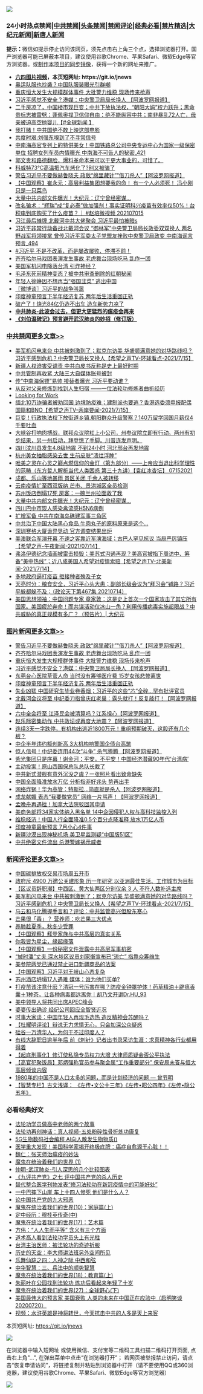 ![](https://raw.githubusercontent.com/fqnews/bnews/master/64photo/fqnews-qr.jpg)

<div id="tt">
<h3>24小时热点禁闻|<a href="#%E4%B8%AD%E5%85%B1%E7%A6%81%E9%97%BB%E6%9B%B4%E5%A4%9A%E6%96%87%E7%AB%A0">中共禁闻</a>|<a href="#%E5%9B%BE%E7%89%87%E6%96%B0%E9%97%BB%E6%9B%B4%E5%A4%9A%E6%96%87%E7%AB%A0">头条禁闻</a>|<a href="#%E6%96%B0%E9%97%BB%E8%AF%84%E8%AE%BA%E6%9B%B4%E5%A4%9A%E6%96%87%E7%AB%A0">禁闻评论|<a href="#%E5%BF%85%E7%9C%8B%E7%BB%8F%E5%85%B8%E5%A5%BD%E6%96%87">经典必看|<a href="/video.md#%E7%A6%81%E7%89%87%E7%B2%BE%E9%80%89">禁片精选</a>|<a href="https://github.com/fqnews/djy/blob/master/gb/nf1351518.md#1">大纪元新闻</a>|<a href="https://github.com/fqnews/ntdtv/blob/master/gb/prog204.md#1">新唐人新闻</a></h3>
<div><b>提示：</b>微信如提示停止访问该网页，须先点击右上角三个点，选择浏览器打开。国产浏览器可能已屏蔽本项目，建议使用谷歌Chrome、苹果Safari、微软Edge等官方浏览器。或<a href="https://github.com/fqnews/bnews/blob/master/%E5%88%B6%E4%BD%9Cgit%E7%A6%81%E9%97%BB%E9%95%9C%E5%83%8F.md">制作本项目的同步镜像</a>，获得一个新的网址来推广。</div>
<ul>
<li><b><a href="http://d1.bdrive.tk/64.mp4" target="_blank">六四图片视频</a>，本页短网址: https://git.io/jnews</b></li>
<li><a href="/cnnews/20210715/1587276.md">奥运队服也抄袭？中国队服装曝光引群嘲</a></li>
<li><a href="/topimagenews/20210715/1587536.md">重庆恒大发生大规模群体事件 大批警力维稳 现场传来枪声</a></li>
<li><a href="/topimagenews/20210715/1587502.md">习近平感觉不安全？港媒：中央警卫局局长换人 【阿波罗网报道】</a></li>
<li><a href="/bannedvideo/20210715/1587329.md">二手房凉了，中国楼市现巨变；中共下放执法权，“朝阳大妈”权力跃升；黑命贵标志被雷劈；蓬佩奥捍卫信仰自由：绝不能纵容中共；南非暴乱72人亡，母亲被迫高空抛婴儿【#全球新闻 】</a></li>
<li><a href="/ccpdope/20210715/1587353.md">我打赌！中共国绝不敢上映这部电影</a></li>
<li><a href="/comments/20210715/1587388.md">共度时艰:刘强东嗅到了不寻常信号</a></li>
<li><a href="/comments/20210715/1587421.md">中南海高官专列上的特供美女！中国铁路总公司中央专运中心为国家一级保密单位 招聘女列车员内情曝光 中南海不可告人的秘密_421</a></li>
<li><a href="/bannedvideo/20210715/1587618.md">郭文贵和路德翻脸，爆料革命本来可以干更大事业的，可惜了。</a></li>
<li><a href="/cbnews/20210715/1587282.md">科威特73℃高温把汽车烤化了?别又被骗了</a></li>
<li><a href="/topimagenews/20210715/1587586.md">警告习近平不要做赫鲁晓夫 政敌“绵里藏针”“借刀杀人”【阿波罗网报道】</a></li>
<li><a href="/comments/20210715/1587622.md">【中国观察】崔永元：高层利益集团想要我的命！ 有一个人必须死！ 冯小刚只是一只菜鸟</a></li>
<li><a href="/cbnews/20210715/1587607.md">大量中共内部文件曝光！大纪元：辽宁曾经密谋…</a></li>
<li><a href="/bannedvideo/20210715/1587743.md">改名骗术：“辉瑞”成“复必泰”做加强剂！事实证明科兴疫苗有效率仅50%！台积电到底购买了什么疫苗？｜ #赵培微视频 202107015</a></li>
<li><a href="/bannedvideo/20210715/1587664.md">习江最后摊牌 北戴河中共大佬聚会 习近平最怕被暗s</a></li>
<li><a href="/comments/20210715/1587501.md">习近平非常行动备战北戴河会议 “御林军”中央警卫局局长政委双双换人 两名野战军将领接掌 曾传习近平军委太子党盟友挫败中央警卫局政变 中南海谣言预言_494</a></li>
<li><a href="/bannedvideo/20210715/1587315.md">#习近平 不是不改革，而是屡改屡败、停滞不前！</a></li>
<li><a href="/topimagenews/20210715/1587554.md">齐齐哈尔马戏团表演发生事故 老虎舞台现场吃马 乱作一团</a></li>
<li><a href="/worldnews/usa/20210715/1587666.md">美国军机闪电降落台湾 引炸神经？</a></li>
<li><a href="/lifebaike/20210715/1587488.md">毛泽东死前精神变态？被中共审查删除的红朝秘闻</a></li>
<li><a href="/baitai/20210715/1587518.md">年轻人徐峥因不想再当“强国韭菜” 逃出中国</a></li>
<li><a href="/ssgc/20210715/1587472.md">〖微博谈〗习近平的战争叫嚣</a></li>
<li><a href="/topimagenews/20210715/1587248.md">印度神童预言下半年经济复苏 两年后生活重回正轨</a></li>
<li><a href="/finance/20210715/1587402.md">破产了！烧光84亿仍造不出车 造车新势力凉了</a></li>
<li><b><a href="/comments/20200211/1275071.md" target="_blank">中共肺炎-此波会过去，但更大更猛烈的瘟疫会再来</a></b></li>
<li><b><a href="/comments/20200207/1272816.md" target="_blank">《刘伯温碑记》预言避开武汉肺炎的妙招（修订版）</a></b></li>
</ul>
</div>

<div class="catlist">
<h3><a href="/cbnews/" target="_blank">中共禁闻</a><span><a href="/cbnews/" target="_blank" rel="nofollow">更多文章>></a></span></h3>
<ul>
<li><a href="/comments/20210716/1587956.md" target="_blank">美军机闪电来台  中共被刺激到了；默克尔访美 华盛顿满意她的对华路线吗？习近平感到危机？中央警卫局长又换人【希望之声TV-环球看点-2021/7/15】</a></li>
<li><a href="/cbnews/20210715/1587909.md" target="_blank">新疆人权迫害受谴责 中共白皮书反称是史上最好时期</a></li>
<li><a href="/cbnews/20210715/1587878.md" target="_blank">中共管制再收紧 大陆三大自媒体账号被封</a></li>
<li><a href="/cbnews/20210715/1587870.md" target="_blank">传“中南海保镖”易帅 接替者曝光 习近平要动谁？</a></li>
<li><a href="/cbnews/20210715/1587829.md" target="_blank">从反对父亲修炼到找到人生归宿 ——一位法轮功修炼者曲折经历</a></li>
<li><a href="/cbnews/20210715/1587427.md" target="_blank">Looking for Work</a></li>
<li><a href="/comments/20210715/1587800.md" target="_blank">缅北10万诈骗者被劝回国 边境防疫难；建制派也要逃？香港选委须申报配偶国籍和BNO【希望之声TV-两岸要闻-2021/7/15】</a></li>
<li><a href="/cbnews/20210715/1587788.md" target="_blank">巨变！行政执法权下放街道乡镇,朝阳群众升级警察？140万留学回国月薪仅4千要吐血</a></li>
<li><a href="/comments/20210715/1587772.md" target="_blank">大峡谷打响肉搏战，联邦众议院杠上小公司，州参议院立即有行动。两州有初步结果，另一州启动，拜登慌了手脚。川普连发声明。</a></li>
<li><a href="/cbnews/20210715/1587758.md" target="_blank">四川汶川县发生4.8级地震 不到24小时 河北邢台再发地震</a></li>
<li><a href="/cbnews/20210715/1587732.md" target="_blank">杭州美女抽脂感染去世 生前皮肤“溃烂浮肿”</a></li>
<li><a href="/comments/20210715/1587724.md" target="_blank">唯美之灵在心灵之巅点燃信仰的金灯（第九部分）——上帝应当退出科学理性的范畴（东方哲人解析当代人类困惑  第三十九讲）【袁红冰杏坛】 07152021</a></li>
<li><a href="/cbnews/20210715/1587719.md" target="_blank">成都、乐山等地暴雨 景区关闭 千余人被转移</a></li>
<li><a href="/cbnews/20210715/1587673.md" target="_blank">云南疫情扩至西双版纳 芒市、景洪城区全员检测</a></li>
<li><a href="/cbnews/20210715/1587632.md" target="_blank">苏州饭店倒塌17死 房客：一碗兰州拉面救了我</a></li>
<li><a href="/cbnews/20210715/1587607.md" target="_blank">大量中共内部文件曝光！大纪元：辽宁曾经密谋…</a></li>
<li><a href="/cbnews/20210715/1587555.md" target="_blank">四川巴中市现人感染禽流感H5N6病例</a></li>
<li><a href="/cbnews/20210715/1587548.md" target="_blank">扩增军备 中共在南海岛礁建军事三角区</a></li>
<li><a href="/cbnews/20210715/1587547.md" target="_blank">中共治下中国大陆黑心食品 牛肉丸子的原料原来是这个&#8230;</a></li>
<li><a href="/cbnews/20210715/1587537.md" target="_blank">深圳赛格大厦诡异晃动 官方调查结果出炉</a></li>
<li><a href="/comments/20210715/1587521.md" target="_blank">美澳联合军演开幕 不速之客靠近军演海域；古巴人罕见抗议 当局严厉镇压【希望之声-午夜新闻-2021/07/14】</a></li>
<li><a href="/comments/20210715/1587475.md" target="_blank">弗洛伊德纪念墙画被雷击损毁；美苏式沟通再现？美高官被指下周访中、筹备“美中热线”；近八成美国人希望对疫情索赔【希望之声TV-北美新闻-2021/7/14】</a></li>
<li><a href="/cbnews/20210715/1587432.md" target="_blank">多地政府逼打疫苗 拒接种者殃及子女</a></li>
<li><a href="/cbnews/20210715/1587401.md" target="_blank">天亮时分：粮食安全，习近平心头大患；副部长级会议为“拜习会”铺路？习近平躲都躲不及；（政论天下第467集 20210714）</a></li>
<li><a href="/cbnews/20210715/1587383.md" target="_blank">美国思想领袖：中国问题专家 章家敦：这是史上首次一个国家攻击了其它所有国家。美国疲於奔命！而共谍活动仅冰山一角？利用传播病毒实施超限战？中共威胁的真正规模有多广？（预告片）| 大纪元</a></li>

</ul>
</div>
<div class="catlist">
<h3><a href="/topimagenews/" target="_blank">图片新闻</a><span><a href="/topimagenews/" target="_blank" rel="nofollow">更多文章>></a></span></h3>
<ul>
<li><a href="/topimagenews/20210715/1587586.md" target="_blank">警告习近平不要做赫鲁晓夫 政敌“绵里藏针”“借刀杀人”【阿波罗网报道】</a></li>
<li><a href="/topimagenews/20210715/1587554.md" target="_blank">齐齐哈尔马戏团表演发生事故 老虎舞台现场吃马 乱作一团</a></li>
<li><a href="/topimagenews/20210715/1587536.md" target="_blank">重庆恒大发生大规模群体事件 大批警力维稳 现场传来枪声</a></li>
<li><a href="/topimagenews/20210715/1587502.md" target="_blank">习近平感觉不安全？港媒：中央警卫局局长换人 【阿波罗网报道】</a></li>
<li><a href="/topimagenews/20210715/1587324.md" target="_blank">东莞台心医院草菅人命 当时没有筹够医疗费 15岁女孩悲惨离世</a></li>
<li><a href="/topimagenews/20210715/1587248.md" target="_blank">印度神童预言下半年经济复苏 两年后生活重回正轨</a></li>
<li><a href="/topimagenews/20210714/1587052.md" target="_blank">失业凶猛 中国研究生毕业卷香烟；习近平的这些“芯”全碎&#8230;罕有批评官员</a></li>
<li><a href="/topimagenews/20210714/1586860.md" target="_blank">北戴河会议将至 中纪委刀指曾庆红老巢：露头就打！反复敲打！【阿波罗网报道】</a></li>
<li><a href="/topimagenews/20210713/1586149.md" target="_blank">六中全会将至 江泽民会被清算吗？江系担心【阿波罗网报道】</a></li>
<li><a href="/topimagenews/20210713/1586069.md" target="_blank">赵乐际密集动作 中共政坛或再度大地震？【阿波罗网报道】</a></li>
<li><a href="/topimagenews/20210713/1586042.md" target="_blank">连续3天一字跌停，有机构出逃近1800万元！重组预期破灭，这股还有几个板？</a></li>
<li><a href="/topimagenews/20210713/1585784.md" target="_blank">中企半年违约额创新高 3大机构响警国企债台高筑</a></li>
<li><a href="/topimagenews/20210712/1585372.md" target="_blank">惊人信号！中纪委连用44次“斗争” 杀气腾腾 【阿波罗网报道】</a></li>
<li><a href="/topimagenews/20210712/1585184.md" target="_blank">紫光集团只是序幕！谢金河：平安，不平安！中国经济潜藏90年代‘台湾病’</a></li>
<li><a href="/topimagenews/20210711/1584916.md" target="_blank">主动投案！原山西国保总队总队长栽了</a></li>
<li><a href="/topimagenews/20210711/1584789.md" target="_blank">中共新式潜舰有意外沉没之虞？一张照片看出致命缺失</a></li>
<li><a href="/topimagenews/20210711/1584605.md" target="_blank">中国全面降准放水万亿 分析指非好兆头 势再出手</a></li>
<li><a href="/topimagenews/20210710/1584331.md" target="_blank">网络炸锅！华为高管：特斯拉…简直就是杀人【阿波罗网报道】</a></li>
<li><a href="/topimagenews/20210710/1584260.md" target="_blank">成龙献媚 表态“我要做党员” 网络一片骂声！【阿波罗网报道】</a></li>
<li><a href="/topimagenews/20210710/1584235.md" target="_blank">孟晚舟再遇挫！加拿大法院驳回其申请</a></li>
<li><a href="/topimagenews/20210710/1584006.md" target="_blank">美商务部将34家实体纳入黑名单 14中企因侵犯人权与高科技监控入列</a></li>
<li><a href="/topimagenews/20210710/1583935.md" target="_blank">维稳经济！中国人行全面降准0.5个百分点降准释 放水1万亿人币</a></li>
<li><a href="/topimagenews/20210709/1583469.md" target="_blank">印度神童最新预言 7月小心4件事</a></li>
<li><a href="/topimagenews/20210709/1583332.md" target="_blank">新疆沙漠出现神秘机场 美卫星监测疑“中国版51区”</a></li>
<li><a href="/topimagenews/20210708/1583017.md" target="_blank">中共绝密文件流出 杀港警嫁祸示威者</a></li>

</ul>
</div>
<div class="catlist">
<h3><a href="/comments/" target="_blank">新闻评论</a><span><a href="/comments/" target="_blank" rel="nofollow">更多文章>></a></span></h3>
<ul>
<li><a href="/comments/20210716/1587977.md" target="_blank">中国碳排放权交易市场周五开市</a></li>
<li><a href="/comments/20210716/1587967.md" target="_blank">政府斥 4900 万邀公关建形象 历一年研究 以亚洲最佳生活、工作城市为目标</a></li>
<li><a href="/comments/20210716/1587966.md" target="_blank">【区议员辞职潮】中西区、黄大仙两区分别仅余 3 人 不符人数补选主席</a></li>
<li><a href="/comments/20210716/1587956.md" target="_blank">美军机闪电来台  中共被刺激到了；默克尔访美 华盛顿满意她的对华路线吗？习近平感到危机？中央警卫局长又换人【希望之声TV-环球看点-2021/7/15】</a></li>
<li><a href="/comments/20210716/1587955.md" target="_blank">马云和马化腾握手言和？评论：中共监管高兴但股东寒心</a></li>
<li><a href="/comments/20210716/1587942.md" target="_blank">芒果很「毒」？ 营养师：吃芒果三大优点</a></li>
<li><a href="/comments/20210716/1587941.md" target="_blank">养肺趁夏季，秋冬少受罪</a></li>
<li><a href="/comments/20210716/1587938.md" target="_blank">【中国观察】拜登家族与中共高层的真实关系</a></li>
<li><a href="/comments/20210716/1587934.md" target="_blank">你我皆为星尘，缘起缘落</a></li>
<li><a href="/comments/20210716/1587930.md" target="_blank">【中国观察】一份秘密文件泄露中共高层军事机密</a></li>
<li><a href="/comments/20210716/1587924.md" target="_blank">“搣时潘”丈夫 深水埗区议员刘家衡宣布已“流亡” 指靠众筹维生</a></li>
<li><a href="/comments/20210715/1587920.md" target="_blank">美参院两党已通过禁止进口新疆商品的法案</a></li>
<li><a href="/comments/20210715/1587915.md" target="_blank">【中国观察】习近平对王岐山心态复杂</a></li>
<li><a href="/comments/20210715/1587910.md" target="_blank">苏州酒店坍塌17人遇难 媒体：谁为他们买单?</a></li>
<li><a href="/comments/20210715/1587864.md" target="_blank">打疫苗该注意什麽？清冠一号厉害在哪？防疫金钟罩护体！药草精油＋辟瘟香囊＋1种茶，让各种病毒都远离你｜胡乃文开讲Dr.HU_93</a></li>
<li><a href="/comments/20210715/1587875.md" target="_blank">美中领导人将共同出席APEC峰会</a></li>
<li><a href="/comments/20210715/1587859.md" target="_blank">婆婆传出确诊 经纪公司回应全智贤近况</a></li>
<li><a href="/comments/20210715/1587858.md" target="_blank">时事大家谈：中国年轻人再现毛选热 造反精神会苏醒吗？</a></li>
<li><a href="/comments/20210715/1587854.md" target="_blank">【杜耀明评论】辩说无力求情无心，只会加深公众疑惑</a></li>
<li><a href="/comments/20210715/1587850.md" target="_blank">硅谷一万清华人，为何干不过印度人？</a></li>
<li><a href="/comments/20210715/1587849.md" target="_blank">有线大辞职日逾半年后 前《刺针》记者出书录采访生涯：求真精神各行业都用得着</a></li>
<li><a href="/comments/20210715/1587848.md" target="_blank">【起底刑事化】修订使私隐专员权力大增 大律师质疑会否公平执法</a></li>
<li><a href="/comments/20210715/1587847.md" target="_blank">【高官犯聚饭局】邓炳强称官员参与聚会属“工作重要部分” 保安局未答与恒大高层倾谈内容</a></li>
<li><a href="/comments/20210715/1586971.md" target="_blank">1980年的中国不是人口太多的问题，而是计划经济的问题 — 曾节明</a></li>
<li><a href="/comments/20210715/1587827.md" target="_blank">【智慧专栏】古文浅译： 《左传•文公十三年》《左传•昭公四年》《左传•隐公五年》</a></li>

</ul>
</div>

<div class="catlist">
<h3>必看经典好文</h3>
<ul>
<li><a href="/comments/20200629/1352533.md" target="_blank">法轮功学员做高中老师的两个故事</a></li>
<li><a href="/comments/20190516/1128964.md" target="_blank">法轮功再创神话：真人视频-五处粉碎性骨折炼功康复</a></li>
<li><a href="/topimagenews/20200527/1335347.md" target="_blank">5G生物数码社会编程 AI向人散发生物物质()</a></li>
<li><a href="/comments/20201115/1431139.md" target="_blank">医学重大发现！美国科学家揭开终极底牌：癌症自愈源于心脏！！</a></li>
<li><a href="/comments/20200224/1282494.md" target="_blank">魏仁：张天师治瘟疫的妙法</a></li>
<li><a href="/topimagenews/20180519/944624.md" target="_blank">魔鬼在统治着我们的世界 (1)</a></li>
<li><a href="/comments/20200620/1347687.md" target="_blank">仲明-武汉肺炎-引人深思的几个比较图表</a></li>
<li><a href="/bookonline/20131116/201048.md" target="_blank">《九评共产党》之七 评中国共产党的杀人历史</a></li>
<li><a href="/comments/20210403/1518906.md" target="_blank">替代整合医学刊物发表“修习法轮功在新冠疫情中的可能好处”</a></li>
<li><a href="/cbnews/20200611/1343057.md" target="_blank">一中巴摔下山崖 车上十四人惨死 他们是什么人？</a></li>
<li><a href="/comments/20200717/1361899.md" target="_blank">论中国共产党的九大邪恶</a></li>
<li><a href="/topimagenews/20180529/950153.md" target="_blank">魔鬼在统治着我们的世界(10)：家庭篇(上)</a></li>
<li><a href="/tculture/xiulian/20151105/467870.md" target="_blank">定中经历：穆桂英传奇(中)</a></li>
<li><a href="/topimagenews/20180620/960677.md" target="_blank">魔鬼在统治着我们的世界(17)：艺术篇</a></li>
<li><a href="/comments/20200720/1363377.md" target="_blank">方伟：“人人生而平等” 含义有三个方面</a></li>
<li><a href="/comments/20200227/1284657.md" target="_blank">道术高人看到法轮功学员头上有光柱</a></li>
<li><a href="/comments/20200801/1373219.md" target="_blank">台湾主治医师：被法轮功的奇迹折服</a></li>
<li><a href="/tculture/20121025/73064.md" target="_blank">历史的天空：李大师讲法班另外空间所见</a></li>
<li><a href="/tculture/20190101/791144.md" target="_blank">乐舞仙踪之四：人神之际 中西和弦</a></li>
<li><a href="/comments/20200605/783248.md" target="_blank">中华智慧：三、兵法中的顺势智慧</a></li>
<li><a href="/topimagenews/20180701/965109.md" target="_blank">魔鬼在统治着我们的世界(18)：教育篇(上)</a></li>
<li><a href="/comments/20210216/1488271.md" target="_blank">朱丽叶在公园找到法轮功 炼功后看起来年轻了十岁</a></li>
<li><a href="/comments/20181224/1052333.md" target="_blank">魔鬼在统治着我们的世界(27)：全球野心(下)</a></li>
<li><a href="/bannedvideo/20210227/1495046.md" target="_blank">美国最伟大的预言家 美国衰败 人类的未来在中国正在应验中（启明笑谈20200720）</a></li>
<li><a href="/comments/20200623/1273653.md" target="_blank">视频：水浒英雄是神将转世，今天抗击中共的人多是天上来客</a></li>

</ul>
</div>

本页短网址: https://git.io/jnews

![](https://raw.githubusercontent.com/fqnews/bnews/master/64photo/fqnews-qr.jpg)

在浏览器中输入短网址 或使用微信、支付宝等二维码工具扫描二维码打开页面, 点击右上角"...", 在弹出菜单中点击“在浏览器打开”； 若网页被举报禁止访问，请点击“恢复申请访问”，将链接复制并粘贴到浏览器中打开（请不要使用QQ或360浏览器，建议使用谷歌Chrome、苹果Safari、微软Edge等官方浏览器）

![](https://raw.githubusercontent.com/fqnews/bnews/master/64photo/wx.jpg)